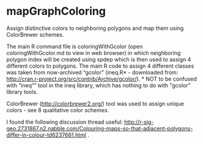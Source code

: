mapGraphColoring
================

Assign distinctive colors to neighboring polygons and map them using ColorBrewer schemes.

The main R command file is coloringWithGcolor (open coloringWithGcolor.md to view in web browser) in which neighboring polygon index will be created using spdep which is then used to assign 4 different colors to polygons. The main R code to assign 4 different classes was taken from now-archived “gcolor” (ineq.R* - downloaded from: http://cran.r-project.org/src/contrib/Archive/gcolor/). * NOT to be confused with “ineq”“ tool in the ineq library, which has nothing to do with "gcolor” library tools. 

ColorBrewer (http://colorbrewer2.org/) tool was used to assign unique colors - see 8 qualitative color schemes.

I found the following discussion thread useful: http://r-sig-geo.2731867.n2.nabble.com/Colouring-maps-so-that-adjacent-polygons-differ-in-colour-td6237661.html .
